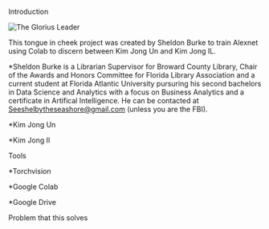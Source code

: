 Introduction

<img src="https://user-images.githubusercontent.com/122634321/230178845-42797003-27d1-4809-bfb7-dda71ea46396.png)](https://cdn.vox-cdn.com/thumbor/eL-o-JJl3eJ9WP5M1E1vQZl-P3U=/0x0:900x500/1820x1213/filters:focal(378x237:522x381):format(webp)/cdn.vox-cdn.com/uploads/chorus_image/image/58251699/Latest_Propaganda_1.0.png" alt="The Glorius Leader" > 

This tongue in cheek project was created by Sheldon Burke to train Alexnet using Colab to discern between Kim Jong Un and Kim Jong IL.

*Sheldon Burke is a Librarian Supervisor for Broward County Library, Chair of the Awards and Honors Committee for Florida Library Association and a current student at Florida Atlantic University pursuring his second bachelors in Data Science and Analytics with a focus on Business Analytics and a certificate in Artifical Intelligence. He can be contacted at Seeshelbytheseashore@gmail.com (unless you are the FBI).

*Kim Jong Un

*Kim Jong Il

Tools

*Torchvision

*Google Colab 

*Google Drive

Problem that this solves




